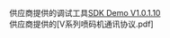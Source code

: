 供应商提供的调试工具[SDK Demo V1.0.1.10](https://pan.baidu.com/s/1fLu8QrP67NtwAPNTaqou1w)  
供应商提供的[V系列喷码机通讯协议.pdf]
